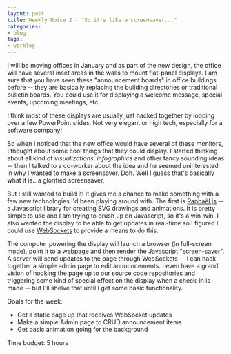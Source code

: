 ```yaml
---
layout: post
title: Weekly Noise 2 - "So it's like a screensaver..."
categories:
- blog
tags:
- worklog
---
```


I will be moving offices in January and as part of the new design, the office 
will have several inset areas in the walls to mount flat-panel displays.  I 
am sure that you have seen these "announcement boards" in office buildings before
-- they are basically replacing the building directories or traditional bulletin
boards.  You could use it for displaying a welcome message, special events, 
upcoming meetings, etc.

I think most of these displays are usually just hacked together by looping over 
a few PowerPoint slides.  Not very elegant or high tech, especially for a software
company!

So when I noticed that the new office would have several of these monitors, I 
thought about some cool things that they could display.  I started thinking 
about all kind of *visualizations*, *infographics* and other fancy sounding 
ideas -- then I talked to a co-worker about the idea and he seemed uninterested
in why I wanted to make a screensaver. Doh.  Well I guess that's basically what 
it is...a glorified screensaver.

But I still wanted to build it!  It gives me a chance to make something with a 
few new technologies I'd been playing around with.  The first is 
[Raphaël.js](http://raphaeljs.com/) -- a Javascript library for creating SVG drawings and 
animations.  It is pretty simple to use and I am trying to brush up on Javascript, 
so it's a win-win.  I also wanted the display to be able to get updates in real-time
so I figured I could use [WebSockets](http://www.websockets.org/) to provide a means to 
do this.

The computer powering the display will launch a browser (in full-screen mode), 
point it to a webpage and then render the Javascript "screen-saver".  A server 
will send updates to the page through WebSockets -- I can hack together a simple admin 
page to edit announcements.  I even have a grand vision of hooking the page
up to our source code repositories and triggering some kind of special effect on the 
display when a check-in is made -- but I'll shelve that until I get some basic 
functionality.

Goals for the week:  
 - Get a static page up that receives WebSocket updates  
 - Make a simple Admin page to CRUD announcement items  
 - Get basic animation going for the background

Time budget: 5 hours

